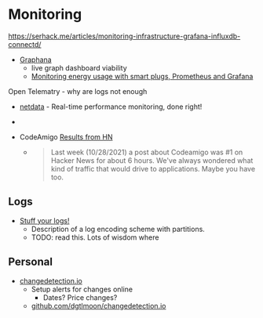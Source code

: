 Monitoring
==========

https://serhack.me/articles/monitoring-infrastructure-grafana-influxdb-connectd/

* [Graphana](https://grafana.com/)
    * live graph dashboard viability
    * [Monitoring energy usage with smart plugs, Prometheus and Grafana](https://ounapuu.ee/posts/2024/05/02/smartplugs/)


Open Telematry - why are logs not enough

* [netdata](https://github.com/netdata/netdata) - Real-time performance monitoring, done right!
* 

* CodeAmigo [Results from HN](https://docs.codeamigo.dev/blog/results-from-hn-1)
    * > Last week (10/28/2021) a post about Codeamigo was #1 on Hacker News for about 6 hours. We've always wondered what kind of traffic that would drive to applications. Maybe you have too.

Logs
----

* [Stuff your logs!](https://pvk.ca/Blog/2021/01/11/stuff-your-logs/)
    * Description of a log encoding scheme with partitions.
    * TODO: read this. Lots of wisdom where

Personal
--------

* [changedetection.io](https://changedetection.io/)
    * Setup alerts for changes online
        * Dates? Price changes?
    * [github.com/dgtlmoon/changedetection.io](https://github.com/dgtlmoon/changedetection.io)
    
